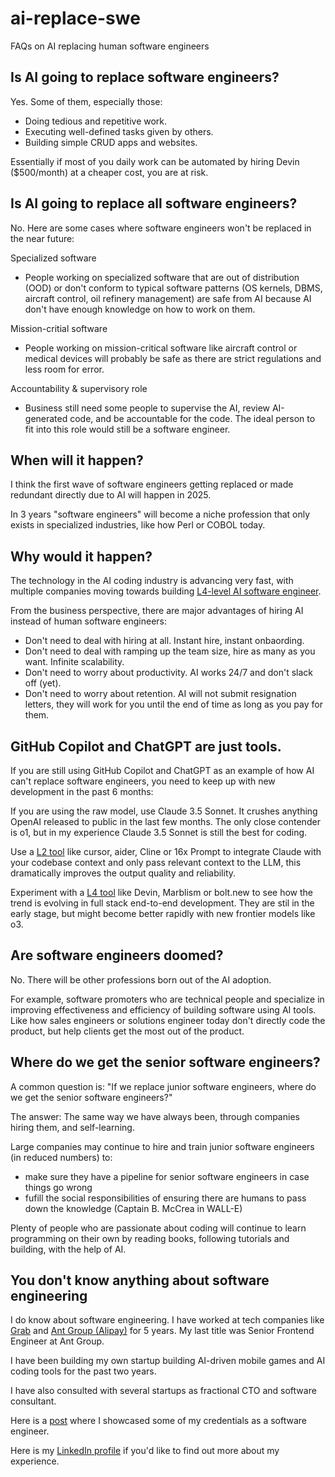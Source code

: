 # ai-replace-swe

FAQs on AI replacing human software engineers

## Is AI going to replace software engineers?

Yes. Some of them, especially those:
- Doing tedious and repetitive work.
- Executing well-defined tasks given by others.
- Building simple CRUD apps and websites.

Essentially if most of you daily work can be automated by hiring Devin ($500/month) at a cheaper cost, you are at risk.

## Is AI going to replace all software engineers?

No. Here are some cases where software engineers won't be replaced in the near future:

Specialized software

- People working on specialized software that are out of distribution (OOD) or don't conform to typical software patterns (OS kernels, DBMS, aircraft control, oil refinery management) are safe from AI because AI don't have enough knowledge on how to work on them.

Mission-critial software

- People working on mission-critical software like aircraft control or medical devices will probably be safe as there are strict regulations and less room for error.

Accountability & supervisory role

- Business still need some people to supervise the AI, review AI-generated code, and be accountable for the code. The ideal person to fit into this role would still be a software engineer.

## When will it happen?

I think the first wave of software engineers getting replaced or made redundant directly due to AI will happen in 2025.

In 3 years "software engineers" will become a niche profession that only exists in specialized industries, like how Perl or COBOL today.

## Why would it happen?

The technology in the AI coding industry is advancing very fast, with multiple companies moving towards building [L4-level AI software engineer](https://prompt.16x.engineer/blog/ai-coding-l1-l5#ai-software-engineer-l4-products).

From the business perspective, there are major advantages of hiring AI instead of human software engineers:

- Don't need to deal with hiring at all. Instant hire, instant onbaording.
- Don't need to deal with ramping up the team size, hire as many as you want. Infinite scalability.
- Don't need to worry about productivity. AI works 24/7 and don't slack off (yet).
- Don't need to worry about retention. AI will not submit resignation letters, they will work for you until the end of time as long as you pay for them.

## GitHub Copilot and ChatGPT are just tools.

If you are still using GitHub Copilot and ChatGPT as an example of how AI can't replace software engineers, you need to keep up with new development in the past 6 months:

If you are using the raw model, use Claude 3.5 Sonnet. It crushes anything OpenAI released to public in the last few months. The only close contender is o1, but in my experience Claude 3.5 Sonnet is still the best for coding.

Use a [L2 tool](https://prompt.16x.engineer/blog/ai-coding-l1-l5#task-level-automation-l2-products) like cursor, aider, Cline or 16x Prompt to integrate Claude with your codebase context and only pass relevant context to the LLM, this dramatically improves the output quality and reliability.

Experiment with a [L4 tool](https://prompt.16x.engineer/blog/ai-coding-l1-l5#ai-software-engineer-l4-products) like Devin, Marblism or bolt.new to see how the trend is evolving in full stack end-to-end development. They are stil in the early stage, but might become better rapidly with new frontier models like o3.

## Are software engineers doomed?

No. There will be other professions born out of the AI adoption.

For example, software promoters who are technical people and specialize in improving effectiveness and efficiency of building software using AI tools. Like how sales engineers or solutions engineer today don't directly code the product, but help clients get the most out of the product.

## Where do we get the senior software engineers?

A common question is: "If we replace junior software engineers, where do we get the senior software engineers?"

The answer: The same way we have always been, through companies hiring them, and self-learning.

Large companies may continue to hire and train junior software engineers (in reduced numbers) to:
- make sure they have a pipeline for senior software engineers in case things go wrong
- fufill the social responsibilities of ensuring there are humans to pass down the knowledge (Captain B. McCrea in WALL-E)

Plenty of people who are passionate about coding will continue to learn programming on their own by reading books, following tutorials and building, with the help of AI.

## You don't know anything about software engineering

I do know about software engineering. I have worked at tech companies like [Grab](https://en.wikipedia.org/wiki/Grab_Holdings) and [Ant Group (Alipay)](https://en.wikipedia.org/wiki/Ant_Group) for 5 years. My last title was Senior Frontend Engineer at Ant Group.

I have been building my own startup building AI-driven mobile games and AI coding tools for the past two years.

I have also consulted with several startups as fractional CTO and software consultant.

Here is a [post](https://www.linkedin.com/posts/zhu-liang_looks-like-i-got-labelled-as-one-of-those-activity-7276868839621963776-qXgq/) where I showcased some of my credentials as a software engineer.

Here is my [LinkedIn profile](https://www.linkedin.com/in/zhu-liang/) if you'd like to find out more about my experience.
